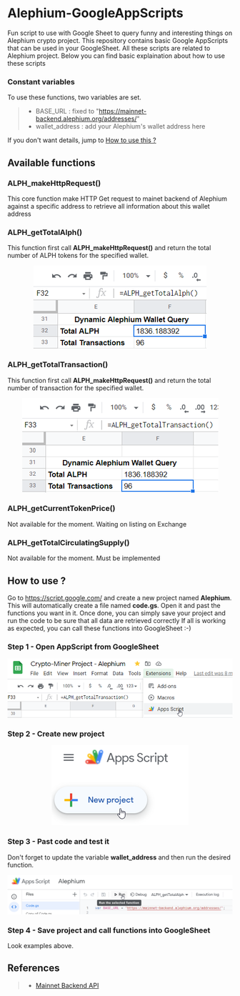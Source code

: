 # Alephium-GoogleAppScripts
Fun script to use with Google Sheet to query funny and interesting things on Alephium crypto project.
This repository contains basic Google AppScripts that can be used in your GoogleSheet. All these scripts are related to Alephium project. Below you can find basic explaination about how to use these scripts

### Constant variables
To use these functions, two variables are set.
> - BASE_URL : fixed to "https://mainnet-backend.alephium.org/addresses/"
> - wallet_address : add your Alephium's wallet address here

If you don't want details, jump to <a href="https://github.com/MrGoldenpioche/Alephium-GoogleAppScripts#how-to-use-them">How to use this ?</a>

## Available functions

### ALPH_makeHttpRequest()
This core function make HTTP Get request to mainet backend of Alephium against a specific address to retrieve all information about this wallet address

### ALPH_getTotalAlph()
This function first call **ALPH_makeHttpRequest()** and return the total number of ALPH tokens for the specified wallet.

<center><img src="./ressources/totalAlph.png" ></center>

### ALPH_getTotalTransaction()
This function first call **ALPH_makeHttpRequest()** and return the total number of transaction for the specified wallet.

<center><img src="./ressources/totalTX.png" ></center>

### ALPH_getCurrentTokenPrice()
Not available for the moment. Waiting on listing on Exchange

### ALPH_getTotalCirculatingSupply()
Not available for the moment. Must be implemented

## How to use ?
Go to https://script.google.com/ and create a new project named **Alephium**. 
This will automatically create a file named **code.gs**. Open it and past the functions you want in it.
Once done, you can simply save your project and run the code to be sure that all data are retrieved correctly 
If all is working as expected, you can call these functions into GoogleSheet :-)

### Step 1 - Open AppScript from GoogleSheet

<center><img src="./ressources/step1.png" ></center>

### Step 2 - Create new project

<center><img src="./ressources/step2.png" ></center>

### Step 3 - Past code and test it
Don't forget to update the variable **wallet_address** and then run the desired function. 

<center><img src="./ressources/step3.png" ></center>

### Step 4 - Save project and call functions into GoogleSheet
Look examples above. 

## References
> - <a href="https://mainnet-backend.alephium.org/docs/index.html?url=/docs/explorer-backend-openapi.json">Mainnet Backend API</a>

